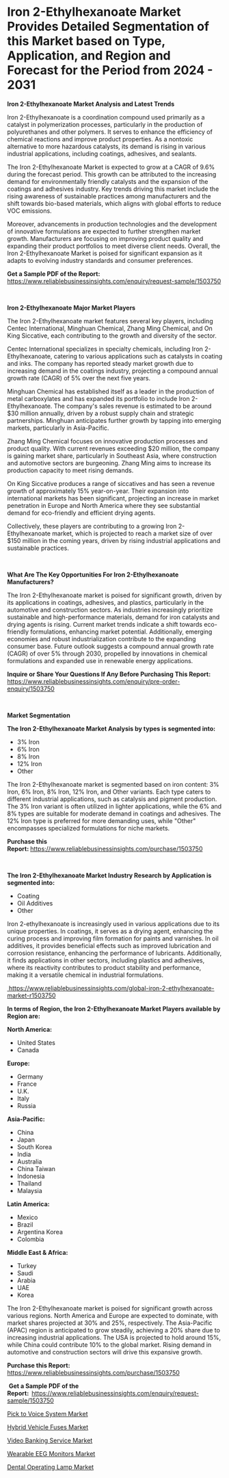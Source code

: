 <p><h1>Iron 2-Ethylhexanoate Market Provides Detailed Segmentation of this Market based on Type, Application, and Region and Forecast for the Period from 2024 - 2031</h1></p><p><strong>Iron 2-Ethylhexanoate Market Analysis and Latest Trends</strong></p>
<p><p>Iron 2-Ethylhexanoate is a coordination compound used primarily as a catalyst in polymerization processes, particularly in the production of polyurethanes and other polymers. It serves to enhance the efficiency of chemical reactions and improve product properties. As a nontoxic alternative to more hazardous catalysts, its demand is rising in various industrial applications, including coatings, adhesives, and sealants.</p><p>The Iron 2-Ethylhexanoate Market is expected to grow at a CAGR of 9.6% during the forecast period. This growth can be attributed to the increasing demand for environmentally friendly catalysts and the expansion of the coatings and adhesives industry. Key trends driving this market include the rising awareness of sustainable practices among manufacturers and the shift towards bio-based materials, which aligns with global efforts to reduce VOC emissions.</p><p>Moreover, advancements in production technologies and the development of innovative formulations are expected to further strengthen market growth. Manufacturers are focusing on improving product quality and expanding their product portfolios to meet diverse client needs. Overall, the Iron 2-Ethylhexanoate Market is poised for significant expansion as it adapts to evolving industry standards and consumer preferences.</p></p>
<p><strong>Get a Sample PDF of the Report:&nbsp;</strong> <a href="https://www.reliablebusinessinsights.com/enquiry/request-sample/1503750?utm_campaign=1109&utm_medium=2&utm_source=Github&utm_content=ia&utm_term=27092024&utm_id=iron-2-ethylhexanoate">https://www.reliablebusinessinsights.com/enquiry/request-sample/1503750</a></p>
<p>&nbsp;</p>
<p><strong>Iron 2-Ethylhexanoate Major Market Players</strong></p>
<p><p>The Iron 2-Ethylhexanoate market features several key players, including Centec International, Minghuan Chemical, Zhang Ming Chemical, and On King Siccative, each contributing to the growth and diversity of the sector.</p><p>Centec International specializes in specialty chemicals, including Iron 2-Ethylhexanoate, catering to various applications such as catalysts in coating and inks. The company has reported steady market growth due to increasing demand in the coatings industry, projecting a compound annual growth rate (CAGR) of 5% over the next five years.</p><p>Minghuan Chemical has established itself as a leader in the production of metal carboxylates and has expanded its portfolio to include Iron 2-Ethylhexanoate. The company's sales revenue is estimated to be around $30 million annually, driven by a robust supply chain and strategic partnerships. Minghuan anticipates further growth by tapping into emerging markets, particularly in Asia-Pacific.</p><p>Zhang Ming Chemical focuses on innovative production processes and product quality. With current revenues exceeding $20 million, the company is gaining market share, particularly in Southeast Asia, where construction and automotive sectors are burgeoning. Zhang Ming aims to increase its production capacity to meet rising demands.</p><p>On King Siccative produces a range of siccatives and has seen a revenue growth of approximately 15% year-on-year. Their expansion into international markets has been significant, projecting an increase in market penetration in Europe and North America where they see substantial demand for eco-friendly and efficient drying agents.</p><p>Collectively, these players are contributing to a growing Iron 2-Ethylhexanoate market, which is projected to reach a market size of over $150 million in the coming years, driven by rising industrial applications and sustainable practices.</p></p>
<p>&nbsp;</p>
<p><strong>What Are The Key Opportunities For Iron 2-Ethylhexanoate Manufacturers?</strong></p>
<p><p>The Iron 2-Ethylhexanoate market is poised for significant growth, driven by its applications in coatings, adhesives, and plastics, particularly in the automotive and construction sectors. As industries increasingly prioritize sustainable and high-performance materials, demand for iron catalysts and drying agents is rising. Current market trends indicate a shift towards eco-friendly formulations, enhancing market potential. Additionally, emerging economies and robust industrialization contribute to the expanding consumer base. Future outlook suggests a compound annual growth rate (CAGR) of over 5% through 2030, propelled by innovations in chemical formulations and expanded use in renewable energy applications.</p></p>
<p><strong>Inquire or Share Your Questions If Any Before Purchasing This Report:</strong> <a href="https://www.reliablebusinessinsights.com/enquiry/pre-order-enquiry/1503750?utm_campaign=1109&utm_medium=2&utm_source=Github&utm_content=ia&utm_term=27092024&utm_id=iron-2-ethylhexanoate">https://www.reliablebusinessinsights.com/enquiry/pre-order-enquiry/1503750</a></p>
<p>&nbsp;</p>
<p><strong>Market Segmentation</strong></p>
<p><strong>The Iron 2-Ethylhexanoate Market Analysis by types is segmented into:</strong></p>
<p><ul><li>3% Iron</li><li>6% Iron</li><li>8% Iron</li><li>12% Iron</li><li>Other</li></ul></p>
<p><p>The Iron 2-Ethylhexanoate market is segmented based on iron content: 3% Iron, 6% Iron, 8% Iron, 12% Iron, and Other variants. Each type caters to different industrial applications, such as catalysis and pigment production. The 3% Iron variant is often utilized in lighter applications, while the 6% and 8% types are suitable for moderate demand in coatings and adhesives. The 12% Iron type is preferred for more demanding uses, while "Other" encompasses specialized formulations for niche markets.</p></p>
<p><strong>Purchase this Report:&nbsp;</strong><a href="https://www.reliablebusinessinsights.com/purchase/1503750?utm_campaign=1109&utm_medium=2&utm_source=Github&utm_content=ia&utm_term=27092024&utm_id=iron-2-ethylhexanoate">https://www.reliablebusinessinsights.com/purchase/1503750</a></p>
<p>&nbsp;</p>
<p><strong>The Iron 2-Ethylhexanoate Market Industry Research by Application is segmented into:</strong></p>
<p><ul><li>Coating</li><li>Oil Additives</li><li>Other</li></ul></p>
<p><p>Iron 2-ethylhexanoate is increasingly used in various applications due to its unique properties. In coatings, it serves as a drying agent, enhancing the curing process and improving film formation for paints and varnishes. In oil additives, it provides beneficial effects such as improved lubrication and corrosion resistance, enhancing the performance of lubricants. Additionally, it finds applications in other sectors, including plastics and adhesives, where its reactivity contributes to product stability and performance, making it a versatile chemical in industrial formulations.</p></p>
<p><a href="https://www.reliablebusinessinsights.com/global-iron-2-ethylhexanoate-market-r1503750?utm_campaign=1109&utm_medium=2&utm_source=Github&utm_content=ia&utm_term=27092024&utm_id=iron-2-ethylhexanoate">&nbsp;https://www.reliablebusinessinsights.com/global-iron-2-ethylhexanoate-market-r1503750</a></p>
<p><strong>In terms of Region, the Iron 2-Ethylhexanoate Market Players available by Region are:</strong></p>
<p>
    <p> <strong> North America: </strong>
        <ul>
            <li>United States</li>
            <li>Canada</li>
        </ul>
        </p> 
    <p> <strong> Europe: </strong>
        <ul>
            <li>Germany</li>
            <li>France</li>
            <li>U.K.</li>
            <li>Italy</li>
            <li>Russia</li>
        </ul>
        </p> 
    <p> <strong> Asia-Pacific: </strong>
        <ul>
            <li>China</li>
            <li>Japan</li>
            <li>South Korea</li>
            <li>India</li>
            <li>Australia</li>
            <li>China Taiwan</li>
            <li>Indonesia</li>
            <li>Thailand</li>
            <li>Malaysia</li>
        </ul>
        </p> 
    <p> <strong> Latin America: </strong>
        <ul>
            <li>Mexico</li>
            <li>Brazil</li>
            <li>Argentina Korea</li>
            <li>Colombia</li>
        </ul>
        </p> 
    <p> <strong> Middle East & Africa: </strong>
        <ul>
            <li>Turkey</li>
            <li>Saudi</li>
            <li>Arabia</li>
            <li>UAE</li>
            <li>Korea</li>
        </ul>
    </p>
    </p>
<p><p>The Iron 2-Ethylhexanoate market is poised for significant growth across various regions. North America and Europe are expected to dominate, with market shares projected at 30% and 25%, respectively. The Asia-Pacific (APAC) region is anticipated to grow steadily, achieving a 20% share due to increasing industrial applications. The USA is projected to hold around 15%, while China could contribute 10% to the global market. Rising demand in automotive and construction sectors will drive this expansive growth.</p></p>
<p><strong>Purchase this Report: </strong><a href="https://www.reliablebusinessinsights.com/purchase/1503750?utm_campaign=1109&utm_medium=2&utm_source=Github&utm_content=ia&utm_term=27092024&utm_id=iron-2-ethylhexanoate">https://www.reliablebusinessinsights.com/purchase/1503750</a></p>
<p>&nbsp;<strong>Get a Sample PDF of the Report:&nbsp;&nbsp;</strong><a href="https://www.reliablebusinessinsights.com/enquiry/request-sample/1503750?utm_campaign=1109&utm_medium=2&utm_source=Github&utm_content=ia&utm_term=27092024&utm_id=iron-2-ethylhexanoate">https://www.reliablebusinessinsights.com/enquiry/request-sample/1503750</a></p>
<p><strong></strong></p>
<p><p><a href="https://www.linkedin.com/pulse/global-pick-voice-system-market-size-expected-experience-dotge?utm_campaign=1109&utm_medium=2&utm_source=Github&utm_content=ia&utm_term=27092024&utm_id=iron-2-ethylhexanoate">Pick to Voice System Market</a></p><p><a href="https://issuu.com/reportprime-2/docs/hybrid-vehicle-fuses-market-size-20_9e49f439d593bd?utm_campaign=1109&utm_medium=2&utm_source=Github&utm_content=ia&utm_term=27092024&utm_id=iron-2-ethylhexanoate">Hybrid Vehicle Fuses Market</a></p><p><a href="https://www.linkedin.com/pulse/global-perspectives-video-banking-service-market-trends-challenges-mdave?trackingId=Eb97iCCJS6C1IO62cFn7Og%3D%3D&utm_campaign=1109&utm_medium=2&utm_source=Github&utm_content=ia&utm_term=27092024&utm_id=iron-2-ethylhexanoate">Video Banking Service Market</a></p><p><a href="https://github.com/DRIVERKAPAUL/Market-Research-Report-List-1/blob/main/wearable-eeg-monitors-market.md?utm_campaign=1109&utm_medium=2&utm_source=Github&utm_content=ia&utm_term=27092024&utm_id=iron-2-ethylhexanoate">Wearable EEG Monitors Market</a></p><p><a href="https://github.com/JudyWalsh475/Market-Research-Report-List-1/blob/main/dental-operating-lamp-market.md?utm_campaign=1109&utm_medium=2&utm_source=Github&utm_content=ia&utm_term=27092024&utm_id=iron-2-ethylhexanoate">Dental Operating Lamp Market</a></p></p>